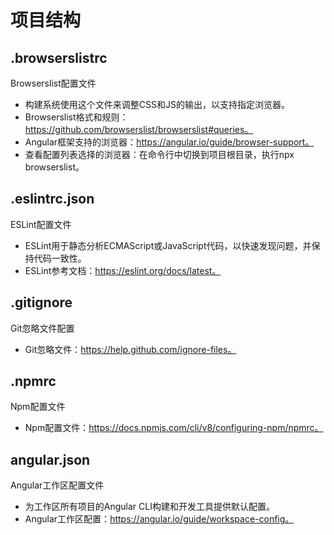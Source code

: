 # 项目结构

## .browserslistrc

Browserslist配置文件
+ 构建系统使用这个文件来调整CSS和JS的输出，以支持指定浏览器。
+ Browserslist格式和规则：https://github.com/browserslist/browserslist#queries。
+ Angular框架支持的浏览器：https://angular.io/guide/browser-support。
+ 查看配置列表选择的浏览器：在命令行中切换到项目根目录，执行npx browserslist。

## .eslintrc.json

ESLint配置文件
+ ESLint用于静态分析ECMAScript或JavaScript代码，以快速发现问题，并保持代码一致性。
+ ESLint参考文档：https://eslint.org/docs/latest。

## .gitignore

Git忽略文件配置
+ Git忽略文件：https://help.github.com/ignore-files。

## .npmrc

Npm配置文件
+ Npm配置文件：https://docs.npmjs.com/cli/v8/configuring-npm/npmrc。

## angular.json

Angular工作区配置文件
+ 为工作区所有项目的Angular CLI构建和开发工具提供默认配置。
+ Angular工作区配置：https://angular.io/guide/workspace-config。

























